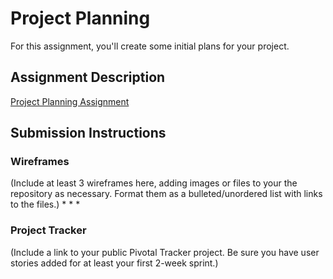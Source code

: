 # Project Planning
For this assignment, you'll create some initial plans for your project.

## Assignment Description
[Project Planning Assignment](https://education.launchcode.org/liftoff/assignments/planning/)

## Submission Instructions

### Wireframes

(Include at least 3 wireframes here, adding images or files to your the repository as necessary. Format them as a bulleted/unordered list with links to the files.)
*![]()
*![]()
*![]()


### Project Tracker

(Include a link to your public Pivotal Tracker project. Be sure you have user stories added for at least your first 2-week sprint.)